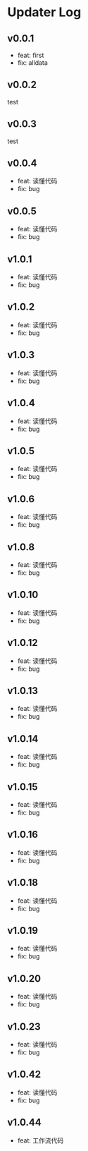 # Updater Log

## v0.0.1

- feat: first
- fix: alldata

## v0.0.2

test

## v0.0.3

test

## v0.0.4

- feat: 读懂代码
- fix: bug

## v0.0.5

- feat: 读懂代码
- fix: bug

## v1.0.1

- feat: 读懂代码
- fix: bug

## v1.0.2

- feat: 读懂代码
- fix: bug

## v1.0.3

- feat: 读懂代码
- fix: bug

## v1.0.4

- feat: 读懂代码
- fix: bug

## v1.0.5

- feat: 读懂代码
- fix: bug

## v1.0.6

- feat: 读懂代码
- fix: bug

## v1.0.8

- feat: 读懂代码
- fix: bug

## v1.0.10

- feat: 读懂代码
- fix: bug

## v1.0.12

- feat: 读懂代码
- fix: bug

## v1.0.13

- feat: 读懂代码
- fix: bug

## v1.0.14

- feat: 读懂代码
- fix: bug

## v1.0.15

- feat: 读懂代码
- fix: bug

## v1.0.16

- feat: 读懂代码
- fix: bug


## v1.0.18

- feat: 读懂代码
- fix: bug

## v1.0.19

- feat: 读懂代码
- fix: bug

## v1.0.20

- feat: 读懂代码
- fix: bug


## v1.0.23

- feat: 读懂代码
- fix: bug



## v1.0.42

- feat: 读懂代码
- fix: bug

## v1.0.44

- feat: 工作流代码
